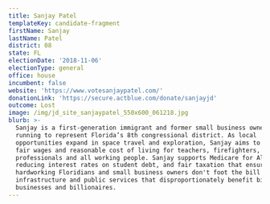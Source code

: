 ```yaml
---
title: Sanjay Patel
templateKey: candidate-fragment
firstName: Sanjay
lastName: Patel
district: 08
state: FL
electionDate: '2018-11-06'
electionType: general
office: house
incumbent: false
website: 'https://www.votesanjaypatel.com/'
donationLink: 'https://secure.actblue.com/donate/sanjayjd'
outcome: Lost
image: /img/jd_site_sanjaypatel_550x600_061218.jpg
blurb: >-
  Sanjay is a first-generation immigrant and former small business owner who is
  running to represent Florida’s 8th congressional district. As local
  opportunities expand in space travel and exploration, Sanjay aims to ensure
  fair wages and reasonable cost of living for teachers, firefighters, service
  professionals and all working people. Sanjay supports Medicare for All,
  reducing interest rates on student debt, and fair taxation that ensures that
  hardworking Floridians and small business owners don't foot the bill for
  infrastructure and public services that disproportionately benefit big
  businesses and billionaires.
---
```


